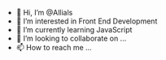 - 👋 Hi, I’m @Allials
- 👀 I’m interested in Front End Development 
- 🌱 I’m currently learning JavaScript
- 💞️ I’m looking to collaborate on ...
- 📫 How to reach me ...

<!---
Allials/Allials is a ✨ special ✨ repository because its `README.md` (this file) appears on your GitHub profile.
You can click the Preview link to take a look at your changes.
--->
